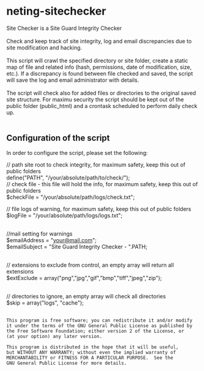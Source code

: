 # neting-sitechecker
Site Checker is a Site Guard Integrity Checker<br /><br />
Check and keep track of site integrity, log and email discrepancies due to site modification and hacking.<br /><br />
This script will crawl the specified directory or site folder, create a static map of file and related info (hash, permissions, date of modification, size, etc.). If a discrepancy is found between file checked and saved, the script will save the log and email administrator with details. <br /><br />
The script will check also for added files or directories to the original saved site structure.
For maximu security the script should be kept out of the public folder (public_html) and a crontask scheduled to perform daily check up.
<br /><br />
<h2>Configuration of the script</h2>
In order to configure the script, please set the following:

// path site root to check integrity, for maximum safety, keep this out of public folders<br />
define("PATH", "/your/absolute/path/to/check/");<br />
// check file - this file will hold the info, for maximum safety, keep this out of public folders<br />
$checkFile = "/your/absolute/path/logs/check.txt";<br />

// file logs of warning, for maximum safety, keep this out of public folders<br />
$logFile = "/your/absolute/path/logs/logs.txt";<br /><br />

//mail setting for warnings <br />
$emailAddress = "your@mail.com";<br />
$emailSubject = "Site Guard Integrity Checker - ".PATH;<br /><br />

// extensions to exclude from control, an empty array will return all extensions<br />
$extExclude = array("png","jpg","gif","bmp","tiff","jpeg","zip");<br /><br />

// directories to ignore, an empty array will check all directories<br />
$skip = array("logs", "cache");<br /><br />





    This program is free software; you can redistribute it and/or modify
    it under the terms of the GNU General Public License as published by
    the Free Software Foundation; either version 2 of the License, or
    (at your option) any later version.

    This program is distributed in the hope that it will be useful,
    but WITHOUT ANY WARRANTY; without even the implied warranty of
    MERCHANTABILITY or FITNESS FOR A PARTICULAR PURPOSE.  See the
    GNU General Public License for more details.

